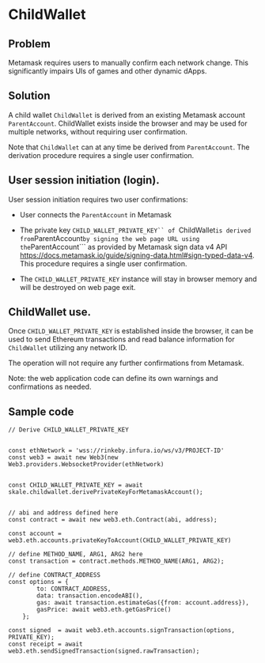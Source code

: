 # ChildWallet

## Problem
Metamask requires users to manually confirm each network change. This significantly impairs UIs of games and other dynamic dApps.


## Solution

A child wallet ```ChildWallet``` is derived from an existing Metamask account ```ParentAccount```.  ChildWallet exists inside the browser and may be used for multiple networks, without requiring user confirmation.

Note that ```ChildWallet``` can at any time be derived from ```ParentAccount```. The derivation procedure requires a single user confirmation.


##  User session initiation (login).

User session initiation requires two user confirmations:

- User connects the ```ParentAccount``` in Metamask

- The private key ```CHILD_WALLET_PRIVATE_KEY`` of ```ChildWallet``` is derived from ```ParentAccount``` by signing the web page URL using the ```ParentAccount``` as provided by Metamask sign data v4 API  https://docs.metamask.io/guide/signing-data.html#sign-typed-data-v4. This procedure requires a single user confirmation.   


- The ```CHILD_WALLET_PRIVATE_KEY``` instance will stay in browser memory and will be destroyed on web page exit.   


##  ChildWallet use.

Once ```CHILD_WALLET_PRIVATE_KEY``` is established inside the browser, it can be used to send Ethereum transactions and read balance information for ```ChildWallet``` utilizing any network ID.  

The operation will not require any further confirmations from Metamask.

Note: the web application code can define its own warnings and confirmations as needed.



## Sample code 

```
// Derive CHILD_WALLET_PRIVATE_KEY 


const ethNetwork = 'wss://rinkeby.infura.io/ws/v3/PROJECT-ID'
const web3 = await new Web3(new Web3.providers.WebsocketProvider(ethNetwork)


const CHILD_WALLET_PRIVATE_KEY = await skale.childwallet.derivePrivateKeyForMetamaskAccount();


// abi and address defined here
const contract = await new web3.eth.Contract(abi, address);

const account = web3.eth.accounts.privateKeyToAccount(CHILD_WALLET_PRIVATE_KEY)

// define METHOD_NAME, ARG1, ARG2 here
const transaction = contract.methods.METHOD_NAME(ARG1, ARG2);

// define CONTRACT_ADDRESS
const options = {
        to: CONTRACT_ADDRESS,
        data: transaction.encodeABI(),
        gas: await transaction.estimateGas({from: account.address}),
        gasPrice: await web3.eth.getGasPrice()
    };

const signed  = await web3.eth.accounts.signTransaction(options, PRIVATE_KEY);
const receipt = await web3.eth.sendSignedTransaction(signed.rawTransaction);

```
